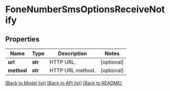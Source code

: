 # FoneNumberSmsOptionsReceiveNotify

## Properties
Name | Type | Description | Notes
------------ | ------------- | ------------- | -------------
**url** | **str** | HTTP URL. | [optional] 
**method** | **str** | HTTP URL method. | [optional] 

[[Back to Model list]](../README.md#documentation-for-models) [[Back to API list]](../README.md#documentation-for-api-endpoints) [[Back to README]](../README.md)


